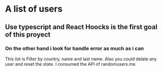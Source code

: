 <h1>A list of users </h1>

<h2>Use typescript and React Hoocks is the first goal of this proyect </h2>
<h3>On the other hand i look for handle error as much as i can</h3>
<p>This list is Filter by country, name and last name. Also you could delate any user and reset the state. I consumed the API of randomusers.me</p>

